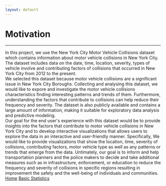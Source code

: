 ```yaml
---
layout: default
---
```


# Motivation
* * *

<div class="text">
In this project, we use the New York City Motor Vehicle Collisions dataset which contains information about motor vehicle collisions in New York City. The dataset includes data on the date, time, location, severity, types of vehicle involve and contributing factors of collisions that occurred in New York City from 2012 to the present.
</div>
<div class="text">
We selected this dataset because motor vehicle collisions are a significant issue in New York City Boroughs. Collecting and analysing this dataset, we would like to expore and investigate the motor vehicle collisions characteristics finding interesting patterns and trends of them. Furthermore, understanding the factors that contribute to collisions can help reduce their frequency and severity. The dataset is also publicly available and contains a large amount of information, making it suitable for exploratory data analysis and predictive modeling.
</div>
<div class="text">
Our goal for the end user's experience with this dataset would be to provide insights into the factors that contribute to motor vehicle collisions in New York City and to develop interactive visualizations that allows users to explore the data in an interactive and user-friendly manner. Specifically, We would like to provide visualizations that show the location, time, severity of collisions, contributing factors, motor vehicle type as well as any patterns or trends that emerge from the data. Untimately, our goal is to inform and help transportation planners and the police makers to decide and take additional measures such as in infrastructure, enforcement, or education to reduce the frequency and severity of collisions in specific regions resulting in improvement the safety and the well-being of individuals and communities.
</div>




<div class="nextbutton-container">
  <a href="{{ site.baseurl }}/" class="previous-button">Home</a>
  <a href="../pages/basic-stats.html" class="next-button">Basic Statistics</a>
</div>

